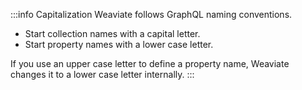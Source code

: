:::info Capitalization
Weaviate follows GraphQL naming conventions.

- Start collection names with a capital letter.
- Start property names with a lower case letter.

If you use an upper case letter to define a property name, Weaviate changes it to a lower case letter internally.
:::